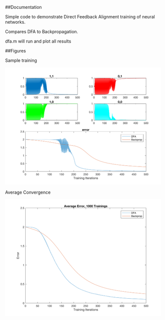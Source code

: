 ##Documentation

Simple code to demonstrate Direct Feedback Alignment training of neural networks.

Compares DFA to Backpropagation.

dfa.m will run and plot all results

##Figures

Sample training

![Alt text](/figs/DirectFeedbackAlignement_xor.png?raw=true "Sample Training")

Average Convergence

![Alt text](/figs/DirectFeedbackAlignement_xor_1000.png?raw=true "Average Convergence")
